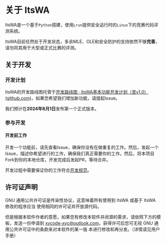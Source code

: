 # 关于 ItsWA

ItsWA是一个基于`Python`搭建，使用`Lrun`提供安全运行时的`Linux`下的竞赛代码评测系统。

ItsWA目前任然处于开发状态，多余MLE、OLE和安全防护的支持依然不够**完善**，请勿将其用于大型或正式比赛的评测。

## 关于开发

### 开发计划

ItsWA的开发路线图托管于[开发路线图 · ItsWA基本功能开发计划（至v1.0） (github.com)](https://github.com/users/XYCode-Kerman/projects/3)，如果您希望我们增加新功能，请提起Issue。

我们预计在**2024年8月1日**发布第一个正式版本。

### 参与开发

#### 开发前工作

开发一个功能前，请先查看Issue，确保你没有在做重复的工作。然后，发起一个Issue，描述你希望进行的工作，确保我们真正需要你的工作。然后，将本项目Fork到你的本地仓库，开发完成后发起PR，等待合并。

开发过程中需要保证你的工作符合[开发规范](../develop/rules.md)。

## 许可证声明

GNU 通用公共许可证是传染性协议，这意味着所有使用到 ItsWA 或基于 ItsWA 修改的程序应当 使用相同的许可证并开放源代码。

但是根据本软件作者的意愿，如果您有修改本软件并闭源的需求，请依照下方的模板，发送一份申请到 [xycode-xyc@outlook.com](mailto:xycode-xyc@outlook.com)，获得许可后您可无视 GNU 通用公共许可证中的条款来对本软件的某一版 本进行修改和再分发。（详情请见用户手册）